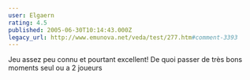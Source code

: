 ```yaml
---
user: Elgaern
rating: 4.5
published: 2005-06-30T10:14:43.000Z
legacy_url: http://www.emunova.net/veda/test/277.htm#comment-3393
---
```

Jeu assez peu connu et pourtant excellent! De quoi passer de très bons moments seul ou a 2 joueurs